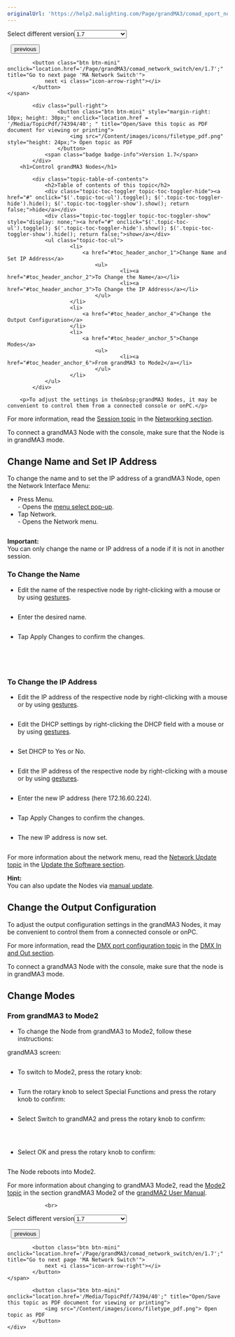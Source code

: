 ```yaml
---
originalUrl: 'https://help2.malighting.com/Page/grandMA3/comad_xport_nodes/en'
---
```


<div class="topic-navigation">

<div class="pull-right">
	<span class="pull-left">


<div class="pull-left">
<form action="/Topic/SetCurrentVersionNumber" class="form-inline" id="frmTagSelector" method="post">	<span class="form-mini">
		<div class="input-prepend"><span class="add-on">Select different version</span><select autocomplete="off" id="versionNumberId" name="versionNumberId" onchange="$(this).closest('#frmTagSelector').submit();" style="width: 120px;"><option value="">- latest -</option>
<option value="10">1.0</option>
<option value="32">1.1</option>
<option value="35">1.2</option>
<option value="36">1.3</option>
<option value="37">1.4</option>
<option value="38">1.5</option>
<option value="39">1.6</option>
<option selected="selected" value="40">1.7</option>
</select></div>
		<input data-val="true" data-val-number="The field Int32 must be a number." data-val-required="The Int32 field is required." id="ProductId" name="ProductId" type="hidden" value="16">
		<input id="CurrentGuid" name="CurrentGuid" type="hidden" value="9bbe4bbf-e34e-4a23-8ccf-7bff55e660cf">
	</span>
</form></div>&nbsp;	</span>
	<span class="pull-right" style="white-space: nowrap;">
			<button class="btn btn-mini" onclick="location.href='/Page/grandMA3/control_other_ma_devices/en/1.7'; " title="Go to previous page 'Control other MA Devices'">
				<i class="icon-arrow-left"></i> previous
			</button>

			<button class="btn btn-mini" onclick="location.href='/Page/grandMA3/comad_network_switch/en/1.7';" title="Go to next page 'MA Network Switch'">
				next <i class="icon-arrow-right"></i> 
			</button>
	</span>
</div>
<div class="clear-fix" style="margin-bottom: 10px"></div>
</div>

		
			<div class="pull-right">
					<button class="btn btn-mini" style="margin-right: 10px; height: 30px;" onclick="location.href = '/Media/TopicPdf/74394/40'; " title="Open/Save this topic as PDF document for viewing or printing">
						<img src="/Content/images/icons/filetype_pdf.png" style="height: 24px;"> Open topic as PDF
					</button>
				<span class="badge badge-info">Version 1.7</span>
			</div>
		<h1>Control grandMA3 Nodes</h1>

			<div class="topic-table-of-contents">
				<h2>Table of contents of this topic</h2>
				<div class="topic-toc-toggler topic-toc-toggler-hide"><a href="#" onclick="$('.topic-toc-ul').toggle(); $('.topic-toc-toggler-hide').hide(); $('.topic-toc-toggler-show').show(); return false;">hide</a></div>
				<div class="topic-toc-toggler topic-toc-toggler-show" style="display: none;"><a href="#" onclick="$('.topic-toc-ul').toggle(); $('.topic-toc-toggler-hide').show(); $('.topic-toc-toggler-show').hide(); return false;">show</a></div>
				<ul class="topic-toc-ul">
						<li>
							<a href="#toc_header_anchor_1">Change Name and Set IP Address</a>
								<ul>
										<li><a href="#toc_header_anchor_2">To Change the Name</a></li>
										<li><a href="#toc_header_anchor_3">To Change the IP Address</a></li>
								</ul>
						</li>
						<li>
							<a href="#toc_header_anchor_4">Change the Output Configuration</a>
						</li>
						<li>
							<a href="#toc_header_anchor_5">Change Modes</a>
								<ul>
										<li><a href="#toc_header_anchor_6">From grandMA3 to Mode2</a></li>
								</ul>
						</li>
				</ul>
			</div>

		<p>To adjust the settings in the&nbsp;grandMA3 Nodes, it may be convenient to control them from a connected console or onPC.</p>

<p>For more information, read the <a href="/Topic/b7240dfb-1554-4567-89dc-b8ba3cafc979" target="_blank">Session topic</a> in the <a href="/Topic/81617a99-62a5-4a13-aabc-6935efdd8f29" target="_blank">Networking section</a>.</p>

<p>To connect a&nbsp;grandMA3 Node with the console, make sure that the Node is in grandMA3 mode.</p>

<a name="toc_header_anchor_1" id="toc_header_anchor_1" class="topic-toc-item"></a><h2>Change Name and Set IP Address</h2>

<p>To change the name and to set the IP address of a grandMA3 Node, open the Network Interface Menu:</p>

<ul>
	<li>Press&nbsp;<span class="hardkey">Menu</span>.<br>
	- Opens the&nbsp;<a href="/Topic/e37fa9b3-56b9-48c8-90d8-a9631a812871">menu select pop-up</a>.</li>
	<li>Tap&nbsp;<span class="softkey">Network</span>.<br>
	- Opens the Network menu.</li>
</ul>

<p><img alt="" src="/Media/Image/img_network_menu01_v1-2.png"></p>

<div class="important"><strong>Important:</strong><br>
You can only change the name or IP address of a node if it is not in another session.</div>

<a name="toc_header_anchor_2" id="toc_header_anchor_2" class="topic-toc-item"></a><h3>To Change the Name</h3>

<ul>
	<li>Edit the&nbsp;name of the respective node by right-clicking with a mouse or by using <a href="/Topic/b210b703-76f3-4501-a574-49fed5253a0d">gestures</a>.</li>
</ul>

<p><img alt="" src="/Media/Image/img_network_menu02_v1-2_1.png"></p>

<ul>
	<li>Enter the desired name.</li>
</ul>

<p><img alt="" src="/Media/Image/img_network_menu03_v1-2_1.png"></p>

<ul>
	<li>Tap <span class="softkey">Apply Changes</span> to confirm the changes.</li>
</ul>

<p><img alt="" src="/Media/Image/img_network_menu04_v1-2.png"></p>

<p><br>
&nbsp;</p>

<a name="toc_header_anchor_3" id="toc_header_anchor_3" class="topic-toc-item"></a><h3>To Change the IP Address</h3>

<ul>
	<li>Edit the IP address of the respective node by right-clicking with a mouse or by using <a href="/Topic/b210b703-76f3-4501-a574-49fed5253a0d" target="_blank">gestures</a>.</li>
</ul>

<p><img alt="" src="/Media/Image/img_network_menu05_v1-2.png"></p>

<ul>
	<li>Edit the DHCP settings by right-clicking the DHCP field with a mouse or by using <a href="/Topic/b210b703-76f3-4501-a574-49fed5253a0d" target="_blank">gestures</a>.</li>
</ul>

<p><img alt="" src="/Media/Image/img_network_menu06_v1-2.png"></p>

<ul>
	<li>Set DHCP to Yes or No.</li>
</ul>

<p><img alt="" src="/Media/Image/img_network_menu07_v1-2.png"></p>

<ul>
	<li>Edit the IP address of the respective node by right-clicking with a mouse or by using <a href="/Topic/b210b703-76f3-4501-a574-49fed5253a0d" target="_blank">gestures</a>.</li>
</ul>

<p><img alt="" src="/Media/Image/img_network_menu08_v1-2.png"></p>

<ul>
	<li>Enter the new IP address (here 172.16.60.224).</li>
</ul>

<p><img alt="" src="/Media/Image/img_network_menu09_v1-2.png"></p>

<ul>
	<li>Tap <span class="softkey">Apply Changes</span> to confirm the changes.</li>
</ul>

<p><img alt="" src="/Media/Image/img_network_menu10_v1-2.png"></p>

<ul>
	<li>The new IP address is now set.</li>
</ul>

<p><img alt="" src="/Media/Image/img_network_menu11_v1-2.png"></p>

<p>For more information about the network menu, read the <a href="/Topic/35814174-6e47-47c5-a68b-4c093a6f9cae" target="_blank">Network Update topic</a> in the <a href="/Topic/82ccae12-1b1a-4928-90b2-9c79ca54d666" target="_blank">Update the Software section</a>.</p>

<div class="tip"><strong>Hint:</strong><br>
You can also update the Nodes via <a href="/Topic/efcfe19c-2c7e-43e9-a650-7ed6796fcff4" target="_blank">manual update</a>.</div>

<a name="toc_header_anchor_4" id="toc_header_anchor_4" class="topic-toc-item"></a><h2>Change the Output Configuration</h2>

<p>To adjust the output configuration settings in the&nbsp;grandMA3 Nodes, it may be convenient to control them from a connected console or onPC.</p>

<p>For more information, read the <a href="/Topic/57069f60-4141-4c2c-9684-f00f006a3947">DMX port configuration topic</a> in the&nbsp;<a href="/Topic/adf01052-c08e-4695-a98b-a4d69d73e5c0">DMX In and Out section</a>.</p>

<p>To connect a&nbsp;grandMA3 Node with the console, make sure that the node is in grandMA3 mode.</p>

<a name="toc_header_anchor_5" id="toc_header_anchor_5" class="topic-toc-item"></a><h2>Change Modes</h2>

<a name="toc_header_anchor_6" id="toc_header_anchor_6" class="topic-toc-item"></a><h3>From grandMA3 to Mode2</h3>

<ul>
	<li>To change the Node from grandMA3 to Mode2, follow these instructions:</li>
</ul>

<p>grandMA3 screen:</p>

<p><img alt="" src="/Media/Image/img_switch_mode_overview_v1-5.png"></p>

<ul>
	<li>To switch to Mode2, press the rotary knob:</li>
</ul>

<p><img alt="" src="/Media/Image/img_switch_mode_menu_v1-5.png"></p>

<ul>
	<li>Turn the rotary knob to select <span class="softkey">Special Functions</span> and press the rotary knob to confirm:</li>
</ul>

<p><img alt="" src="/Media/Image/img_switch_mode_special_funct_v1-5.png"></p>

<ul>
	<li>Select <span class="softkey">Switch to grandMA2</span> and press the rotary knob to confirm:</li>
</ul>

<p><img alt="" src="/Media/Image/img_switch_mode_reboot_v1-5.png"></p>

<p>&nbsp;</p>

<div style="page-break-after: always" class="ck_pagebreak"><span style="display:none">&nbsp;</span></div>

<ul>
	<li>Select <span class="softkey">OK</span> and press the rotary knob to confirm:</li>
</ul>

<p><img alt="" src="/Media/Image/img_switch_mode_confirmation_v1-5.png"></p>

<p>The Node reboots into Mode2.</p>

<p>For more information about changing to grandMA3 Mode2, read the <a href="/Page/grandMA2/mode2_introduction/en" target="_blank">Mode2 topic</a> in the section&nbsp;grandMA3 Mode2 of the <a href="/Page/grandMA2/grandma2/en" target="_blank">grandMA2 User Manual</a>.</p>


				<br>
<div class="topic-navigation">

<div class="pull-right">
	<span class="pull-left">


<div class="pull-left">
<form action="/Topic/SetCurrentVersionNumber" class="form-inline" id="frmTagSelector" method="post">	<span class="form-mini">
		<div class="input-prepend"><span class="add-on">Select different version</span><select autocomplete="off" id="versionNumberId" name="versionNumberId" onchange="$(this).closest('#frmTagSelector').submit();" style="width: 120px;"><option value="">- latest -</option>
<option value="10">1.0</option>
<option value="32">1.1</option>
<option value="35">1.2</option>
<option value="36">1.3</option>
<option value="37">1.4</option>
<option value="38">1.5</option>
<option value="39">1.6</option>
<option selected="selected" value="40">1.7</option>
</select></div>
		<input data-val="true" data-val-number="The field Int32 must be a number." data-val-required="The Int32 field is required." id="ProductId" name="ProductId" type="hidden" value="16">
		<input id="CurrentGuid" name="CurrentGuid" type="hidden" value="9bbe4bbf-e34e-4a23-8ccf-7bff55e660cf">
	</span>
</form></div>&nbsp;	</span>
	<span class="pull-right" style="white-space: nowrap;">
			<button class="btn btn-mini" onclick="location.href='/Page/grandMA3/control_other_ma_devices/en/1.7'; " title="Go to previous page 'Control other MA Devices'">
				<i class="icon-arrow-left"></i> previous
			</button>

			<button class="btn btn-mini" onclick="location.href='/Page/grandMA3/comad_network_switch/en/1.7';" title="Go to next page 'MA Network Switch'">
				next <i class="icon-arrow-right"></i> 
			</button>
	</span>
</div>
	<div class="clear-fix"></div>
	<div class="pull-right">
	
			<button class="btn btn-mini" onclick="location.href='/Media/TopicPdf/74394/40';" title="Open/Save this topic as PDF document for viewing or printing">
				<img src="/Content/images/icons/filetype_pdf.png"> Open topic as PDF
			</button>
	</div>
<div class="clear-fix" style="margin-bottom: 10px"></div>
</div>

	

